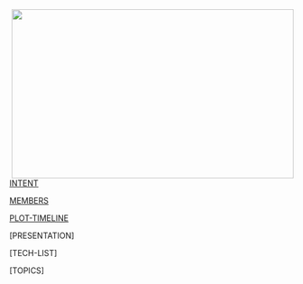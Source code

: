 <img align="right" width="500" height="300" src="https://raw.githubusercontent.com/trekshcool/Ironman3/master/Image/Screen%20Shot%202018-09-30%20at%2022.25.20.png">


[INTENT](https://trekshcool.github.io/Ironman3/intent)

[MEMBERS](https://trekshcool.github.io/Ironman3/title) 

[PLOT-TIMELINE](https://trekshcool.github.io/Ironman3/timeline)

[PRESENTATION]

[TECH-LIST]

[TOPICS]





